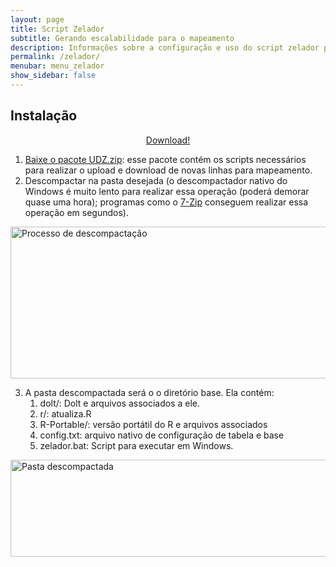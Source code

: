 ```yaml
---
layout: page
title: Script Zelador
subtitle: Gerando escalabilidade para o mapeamento
description: Informações sobre a configuração e uso do script zelador para mapeamento do SIGTAP para OMOP
permalink: /zelador/
menubar: menu_zelador
show_sidebar: false
---
```


## Instalação

<p style="text-align:center">
	<a class="button is-success is-large is-fullwidth is-rounded" href="https://www.dropbox.com/s/xsi74obwjl52gpz/zelador_0913.zip?dl=1" role="button">Download!</a>
</p>


1. [Baixe o pacote UDZ.zip][1]: esse pacote contém os scripts necessários para realizar o upload e download de novas linhas para mapeamento.
2. Descompactar na pasta desejada (o descompactador nativo do Windows é muito lento para realizar essa operação (poderá demorar quase uma hora); programas como o [7-Zip][2] conseguem realizar essa operação em segundos).

<img src="https://ohdsi-brasil.github.io/SIGTAP2OMOP/img/7-zip.png" alt="Processo de descompactação" class="center" style="height: 243px; width:956px;"/>

3. A pasta descompactada será o o diretório base. Ela contém:
    1. dolt/: Dolt e arquivos associados a ele.
    2. r/: atualiza.R
    3. R-Portable/: versão portátil do R e arquivos associados
    4. config.txt: arquivo nativo de configuração de tabela e base
    5. zelador.bat: Script para executar em Windows.  

<img src="https://ohdsi-brasil.github.io/SIGTAP2OMOP/img/arquivos.png" alt="Pasta descompactada" class="center" style="height: 155px; width:624px;"/>

[1]:https://www.dropbox.com/s/xsi74obwjl52gpz/zelador_0913.zip?dl=1
[2]:https://www.7-zip.org/download.html

